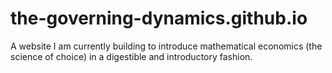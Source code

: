 # the-governing-dynamics.github.io
 A website I am currently building to introduce mathematical economics (the science of choice) in a digestible and introductory fashion.
 
